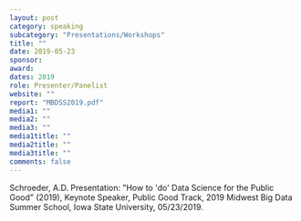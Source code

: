 ```yaml
---
layout: post
category: speaking
subcategory: "Presentations/Workshops"
title: ""
date: 2019-05-23
sponsor:
award:
dates: 2019
role: Presenter/Panelist
website: ""
report: "MBDSS2019.pdf"
media1: ""
media2: ""
media3: ""
media1title: ""
media2title: ""
media3title: ""
comments: false
---
```


Schroeder, A.D. Presentation: "How to 'do' Data Science for the Public Good" (2019), Keynote Speaker, Public Good Track, 2019 Midwest Big Data Summer School, Iowa State University, 05/23/2019.
